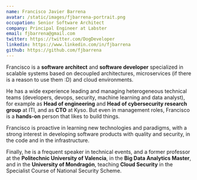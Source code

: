```yaml
---
name: Francisco Javier Barrena
avatar: /static/images/fjbarrena-portrait.png
occupation: Senior Software Architect
company: Principal Engineer at Labster
email: fjbarrena@gmail.com
twitter: https://twitter.com/DogDeveloper
linkedin: https://www.linkedin.com/in/fjbarrena
github: https://github.com/fjbarrena
---
```


Francisco is a **software architect** and **software developer** specialized in scalable systems based on decoupled architectures, microservices (if there is a reason to use them :D) and cloud environments.

He has a wide experience leading and managing heterogeneous technical teams (developers, devops, security, machine learning and data analyst), for example as **Head of engineering** and **Head of cybersecurity research group** at ITI, and as **CTO** at Kyso. But even in management roles, Francisco is a **hands-on** person that likes to build things.

Francisco is proactive in learning new technologies and paradigms, with a strong interest in developing software products with quality and security, in the code and in the infrastructure.

Finally, he is a frequent speaker in technical events, and a former professor at the **Politechnic University of Valencia**, in the **Big Data Analytics Master**, and in the **University of Mondragón**, teaching **Cloud Security** in the Specialist Course of National Security Scheme.
